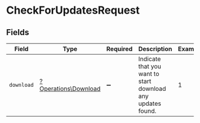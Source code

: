 # CheckForUpdatesRequest


## Fields

| Field                                                       | Type                                                        | Required                                                    | Description                                                 | Example                                                     |
| ----------------------------------------------------------- | ----------------------------------------------------------- | ----------------------------------------------------------- | ----------------------------------------------------------- | ----------------------------------------------------------- |
| `download`                                                  | [?Operations\Download](../../Models/Operations/Download.md) | :heavy_minus_sign:                                          | Indicate that you want to start download any updates found. | 1                                                           |